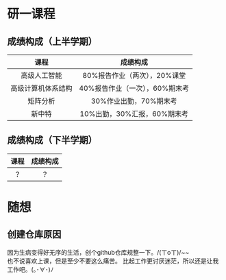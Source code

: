# 研一课程
## 成绩构成（上半学期）
|课程|成绩构成|
| :---: | :---: |
|高级人工智能|80%报告作业（两次），20%课堂|
|高级计算机体系结构|40%报告作业（一次），60%期末考|
|矩阵分析|30%作业出勤，70%期末考|
|新中特|10%出勤，30%汇报，60%期末考|
## 成绩构成（下半学期）
|课程|成绩构成|
| :---: | :---: |
|？|？|

# 随想
## 创建仓库原因
因为生病变得好无序的生活，创个github仓库规整一下。/(ㄒoㄒ)/~~   
也不说喜欢上课，但是至少不要这么痛苦。
比起工作更讨厌迷茫，所以还是让我工作吧。(｡･∀･)ﾉ

